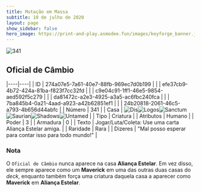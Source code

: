 ```yaml
---
title: Mutação em Massa
subtitle: 10 de julho de 2020
layout: page
show_sidebar: false
hero_image: https://print-and-play.asmodee.fun/images/keyforge_banner.jpg
---
```


![341](https://cdn.keyforgegame.com/media/card_front/pt/479_341_6P8354W6JF5Q_pt.png)

## Oficial de Câmbio

|----|----|
| ID | 274a07e5-7a61-40e7-88fb-969ec7d0b199 |
|    | efe37cb9-4b72-424a-81ba-f823f7cc32fd |
|    | c9e04c91-1ff1-46e5-9854-aed592f5c279 |
|    | da81472c-a2e3-4925-a3a5-ac6fbc240fca |
|    | 7ba845b4-0a21-4aad-a923-a42b62851ef1 |
|    | 24b20818-2061-46c5-a793-4b656d44abfc |
| Número | 341 |
| Casa | ![Dis](https://archonarcana.com/images/thumb/e/e8/Dis.png/22px-Dis.png "Dis")![Logos](https://archonarcana.com/images/thumb/c/ce/Logos.png/22px-Logos.png "Logos")![Sanctum](https://archonarcana.com/images/thumb/c/c7/Sanctum.png/22px-Sanctum.png "Santuário")![Saurian](https://archonarcana.com/images/thumb/9/9e/Saurian_P.png/22px-Saurian_P.png "Sauro")![Shadows](https://archonarcana.com/images/thumb/e/ee/Shadows.png/22px-Shadows.png "Sombras")![Untamed](https://archonarcana.com/images/thumb/b/bd/Untamed.png/22px-Untamed.png "Indomados") |
| Tipo | Criatura |
| Atributos | Humano |
| Poder | 3 |
| Armadura | 0 |
| Texto | Jogar/Luta/Coleta: Use uma carta Aliança Estelar amiga. |
| Raridade | Rara |
| Dizeres | "Mal posso esperar para contar isso  para todo mundo!" |

### Nota

O `Oficial de Câmbio` nunca aparece na casa **Aliança Estelar**. Em vez disso, ele sempre aparece como um **Maverick** em uma das
outras duas casas do _deck_, enquanto também força uma criatura daquela casa a aparecer como **Maverick** em **Aliança Estelar**.

